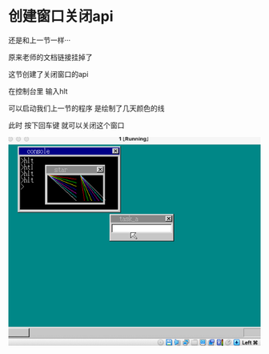 # 创建窗口关闭api

还是和上一节一样···

原来老师的文档链接挂掉了



这节创建了关闭窗口的api

在控制台里 输入hlt

可以启动我们上一节的程序 是绘制了几天颜色的线

此时 按下回车键 就可以关闭这个窗口



![](https://github.com/wdkang123/MyOperatingSystem/blob/main/images/53-img91.png?raw=true)